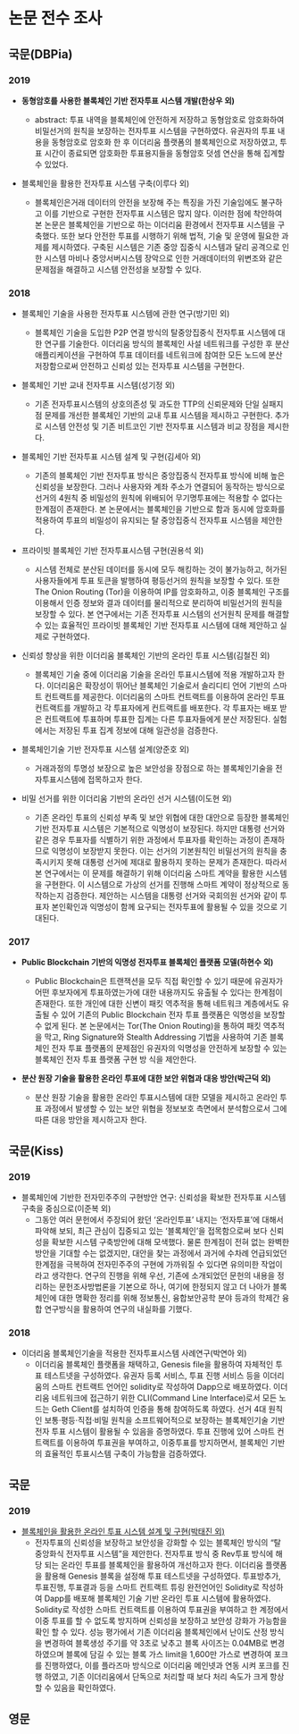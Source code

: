 # 논문 전수 조사

## 국문(DBPia)

### 2019
- **동형암호를 사용한 블록체인 기반 전자투표 시스템 개발(한상우 외)**
    * abstract: 투표 내역을 블록체인에 안전하게 저장하고 동형암호로 암호화하여 비밀선거의 원칙을 보장하는 전자투표 시스템을 구현하였다. 유권자의 투표 내용을 동형암호로 암호화 한 후 이더리움 플랫폼의 블록체인으로 저장하였고, 투표 시간이 종료되면 암호화한 투표용지들을 동형암호 덧셈 연산을 통해 집계할 수 있었다.

- 블록체인을 활용한 전자투표 시스템 구축(이루다 외)
    * 블록체인은거래 데이터의 안전을 보장해 주는 특징을 가진 기술임에도 불구하고 이를 기반으로 구현한 전자투표 시스템은 많지 않다. 이러한 점에 착안하여 본 논문은 블록체인을 기반으로 하는 이더리움 환경에서 전자투표 시스템을 구축했다. 또한 보다 안전한 투표를 시행하기 위해 법적, 기술 및 운영에 필요한 과제를 제시하였다. 구축된 시스템은 기존 중앙 집중식 시스템과 달리 공격으로 인한 시스템 마비나 중앙서버시스템 장악으로 인한 거래데이터의 위변조와 같은 문제점을 해결하고 시스템 안전성을 보장할 수 있다.

### 2018
- 블록체인 기술을 사용한 전자투표 시스템에 관한 연구(방기민 외)
    * 블록체인 기술을 도입한 P2P 연결 방식의 탈중앙집중식 전자투표 시스템에 대한 연구를 기술한다. 이더리움 방식의 블록체인 사설 네트워크를 구성한 후 분산 애플리케이션을 구현하여 투표 데이터를 네트워크에 참여한 모든 노드에 분산 저장함으로써 안전하고 신뢰성 있는 전자투표 시스템을 구현한다.

- 블록체인 기반 교내 전자투표 시스템(성기정 외)
    * 기존 전자투표시스템의 상호의존성 및 과도한 TTP의 신뢰문제와 단일 실패지점 문제를 개선한 블록체인 기반의 교내 투표 시스템을 제시하고 구현한다. 추가로 시스템 안전성 및 기존 비트코인 기반 전자투표 시스템과 비교 장점을 제시한다.

- 블록체인 기반 전자투표 시스템 설계 및 구현(김세아 외)
    * 기존의 블록체인 기반 전자투표 방식은 중앙집중식 전자투표 방식에 비해 높은 신뢰성을 보장한다. 그러나 사용자와 계좌 주소가 연결되어 동작하는 방식으로 선거의 4원칙 중 비밀성의 원칙에 위배되어 무기명투표에는 적용할 수 없다는 한계점이 존재한다. 본 논문에서는 블록체인을 기반으로 함과 동시에 암호화를 적용하여 투표의 비밀성이 유지되는 탈 중앙집중식 전자투표 시스템을 제안한다.

- 프라이빗 블록체인 기반 전자투표시스템 구현(권용석 외)
    * 시스템 전체로 분산된 데이터를 동시에 모두 해킹하는 것이 불가능하고, 허가된 사용자들에게 투표 토큰을 발행하여 평등선거의 원칙을 보장할 수 있다. 또한 The Onion Routing (Tor)을 이용하여 IP를 암호화하고, 이중 블록체인 구조를 이용해서 인증 정보와 결과 데이터를 물리적으로 분리하여 비밀선거의 원칙을 보장할 수 있다. 본 연구에서는 기존 전자투표 시스템의 선거원칙 문제를 해결할 수 있는 효율적인 프라이빗 블록체인 기반 전자투표 시스템에 대해 제안하고 실제로 구현하였다.

- 신뢰성 향상을 위한 이더리움 블록체인 기반의 온라인 투표 시스템(김철진 외)
    * 블록체인 기술 중에 이더리움 기술을 온라인 투표시스템에 적용 개발하고자 한다. 이더리움은 확장성이 뛰어난 블록체인 기술로서 솔리디티 언어 기반의 스마트 컨트랙트를 제공한다. 이더리움의 스마트 컨트랙트를 이용하여 온라인 투표 컨트랙트를 개발하고 각 투표자에게 컨트랙트를 배포한다. 각 투표자는 배포 받은 컨트랙트에 투표하며 투표한 집계는 다른 투표자들에게 분산 저장된다. 실험에서는 저장된 투표 집계 정보에 대해 일관성을 검증한다. 

- 블록체인기술 기반 전자투표 시스템 설계(양준호 외)
    * 거래과정의 투명성 보장으로 높은 보안성을 장점으로 하는 블록체인기술을 전자투표시스템에 접목하고자 한다.

- 비밀 선거를 위한 이더리움 기반의 온라인 선거 시스템(이도현 외)
    * 기존 온라인 투표의 신뢰성 부족 및 보안 위협에 대한 대안으로 등장한 블록체인 기반 전자투표 시스템은 기본적으로 익명성이 보장된다. 하지만 대통령 선거와 같은 경우 투표자를 식별하기 위한 과정에서 투표자를 확인하는 과정이 존재하므로 익명성이 보장받지 못한다. 이는 선거의 기본원칙인 비밀선거의 원칙을 충족시키지 못해 대통령 선거에 제대로 활용하지 못하는 문제가 존재한다. 따라서 본 연구에서는 이 문제를 해결하기 위해 이더리움 스마트 계약을 활용한 시스템을 구현한다. 이 시스템으로 가상의 선거를 진행해 스마트 계약이 정상적으로 동작하는지 검증한다. 제안하는 시스템을 대통령 선거와 국회의원 선거와 같이 투표자 본인확인과 익명성이 함께 요구되는 전자투표에 활용될 수 있을 것으로 기대된다. 

### 2017
- **Public Blockchain 기반의 익명성 전자투표 블록체인 플랫폼 모델(하현수 외)**
    * Public Blockchain은 트랜잭션을 모두 직접 확인할 수 있기 때문에 유권자가 어떤 후보자에게 투표하였는가에 대한 내용까지도 유출될 수 있다는 한계점이 존재한다. 또한 개인에 대한 신변이 패킷 역추적을 통해 네트워크 계층에서도 유출될 수 있어 기존의 Public Blockchain 전자 투표 플랫폼은 익명성을 보장할 수 없게 된다. 본 논문에서는 Tor(The Onion Routing)을 통하여 패킷 역추적을 막고, Ring Signature와 Stealth Addressing 기법을 사용하여 기존 블록체인 전자 투표 플랫폼의 문제점인 유권자의 익명성을 안전하게 보장할 수 있는 블록체인 전자 투표 플랫폼 구현 방 식을 제안한다.

- **분산 원장 기술을 활용한 온라인 투표에 대한 보안 위협과 대응 방안(박근덕 외)**
    *  분산 원장 기술을 활용한 온라인 투표시스템에 대한 모델을 제시하고 온라인 투표 과정에서 발생할 수 있는 보안 위협을 정보보호 측면에서 분석함으로서 그에 따른 대응 방안을 제시하고자 한다.

## 국문(Kiss)

### 2019
- 블록체인에 기반한 전자민주주의 구현방안 연구: 신뢰성을 확보한 전자투표 시스템 구축을 중심으로(이준복 외)
    * 그동안 여러 문헌에서 주장되어 왔던 ‘온라인투표’ 내지는 ‘전자투표’에 대해서 파악해 보되, 최근 관심이 집중되고 있는 ‘블록체인’을 접목함으로써 보다 신뢰성을 확보한 시스템 구축방안에 대해 모색했다. 물론 한계점이 전혀 없는 완벽한 방안을 기대할 수는 없겠지만, 대안을 찾는 과정에서 과거에 수차례 언급되었던 한계점을 극복하여 전자민주주의 구현에 가까워질 수 있다면 유의미한 작업이라고 생각한다. 연구의 진행을 위해 우선, 기존에 소개되었던 문헌의 내용을 정리하는 문헌조사방법론을 기본으로 하나, 여기에 한정되지 않고 더 나아가 블록체인에 대한 명확한 정리를 위해 정보통신, 융합보안공학 분야 등과의 학제간 융합 연구방식을 활용하여 연구의 내실화를 기했다.

### 2018
- 이더리움 블록체인기술을 적용한 전자투표시스템 사례연구(박연아 외)
    * 이더리움 블록체인 플랫폼을 채택하고, Genesis file을 활용하여 자체적인 투표 테스트넷을 구성하였다. 유권자 등록 서비스, 투표 진행 서비스 등을 이더리움의 스마트 컨트랙트 언어인 solidity로 작성하여 Dapp으로 배포하였다. 이더리움 네트워크에 접근하기 위한 CLI(Command Line Interface)로서 모든 노드는 Geth Client를 설치하여 인증을 통해 참여하도록 하였다. 선거 4대 원칙인 보통·평등·직접·비밀 원칙을 소프트웨어적으로 보장하는 블록체인기술 기반 전자 투표 시스템이 활용될 수 있음을 증명하였다. 투표 진행에 있어 스마트 컨트랙트를 이용하여 투표권을 부여하고, 이중투표를 방지하면서, 블록체인 기반의 효율적인 투표시스템 구축이 가능함을 검증하였다. 

## 국문
### 2019
- [블록체인을 활용한 온라인 투표 시스템 설계 및 구현(박태진 외)](http://dcollection.hanyang.ac.kr/common/orgView/000000109102)
    * 전자투표의 신뢰성을 보장하고 보안성을 강화할 수 있는 블록체인 방식의 “탈 중앙화식 전자투표 시스템”을 제안한다. 전자투표 방식 중 Rev투표 방식에 해당 되는 온라인 투표를 블록체인을 활용하여 개선하고자 한다. 이더리움 플랫폼을 활용해 Genesis 블록을 설정해 투표 테스트넷을 구성하였다. 투표방추가, 투표진행, 투표결과 등을 스마트 컨트랙트 튜링 완전언어인 Solidity로 작성하여 Dapp를 배포해 블록체인 기술 기반 온라인 투표 시스템에 활용하였다. Solidity로 작성한 스마트 컨트랙트를 이용하여 투표권을 부여하고 한 계정에서 이중 투표를 할 수 없도록 방지하며 신뢰성을 보장하고 보안성 강화가 가능함을 확인 할 수 있다. 성능 평가에서 기존 이더리움 블록체인에서 난이도 산정 방식을 변경하여 블록생성 주기를 약 3초로 낮추고 블록 사이즈는 0.04MB로 변경하였으며 블록에 담길 수 있는 블록 가스 limit을 1,600만 가스로 변경하여 포크를 진행하였다, 이를 플라즈마 방식으로 이더리움 메인넷과 연동 시켜 포크를 진행 하였고, 기존 이더리움에서 단독으로 처리할 때 보다 처리 속도가 크게 항상 할 수 있음을 확인하였다.




## 영문